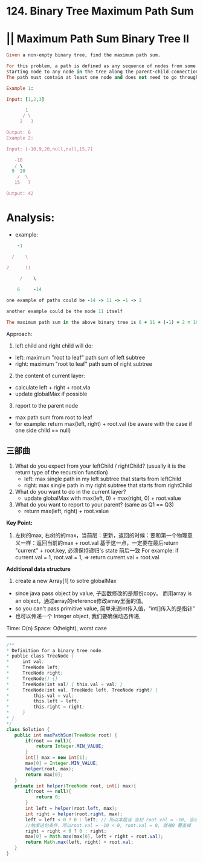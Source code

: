 # 124. Binary Tree Maximum Path Sum  
#  ||  Maximum Path Sum Binary Tree II

```ruby
Given a non-empty binary tree, find the maximum path sum.

For this problem, a path is defined as any sequence of nodes from some 
starting node to any node in the tree along the parent-child connections. 
The path must contain at least one node and does not need to go through the root.

Example 1:

Input: [1,2,3]

       1
      / \
     2   3

Output: 6
Example 2:

Input: [-10,9,20,null,null,15,7]

   -10
   / \
  9  20
    /  \
   15   7

Output: 42
```


# Analysis:

- example:

```ruby
    -1

  /    \

2      11

     /    \

    6     -14

one example of paths could be -14 -> 11 -> -1 -> 2

another example could be the node 11 itself

The maximum path sum in the above binary tree is 6 + 11 + (-1) + 2 = 18
```

Approach:
1. left child and right child will do:
  - left: maximum "root to leaf" path sum of left subtree
  - right: maximum "root to leaf" path sum of right subtree
2. the content of current layer:
  - calculate left + right + root.vla
  - update globalMax if possible
3. report to the parent node
  - max path  sum from root to leaf
  - for example:  return max(left, right) + root.val    (be aware with the case if one side child == null)


## 三部曲

1. What do you expect from your leftChild / rightChild? (usually it is the return type of the
   recursion function)
   - left: max single path in my left subtree that starts from leftChild
   - right: max single path in my right subtree that starts from rightChild
2. What do you want to do in the current layer?
   - update globalMax with max(left, 0) + max(right, 0) + root.value
3. What do you want to report to your parent? (same as Q1 == Q3)
   - return max(left, right) + root.value


**Key Point:**

1. 左树的max, 右树的的max，当前层：更新，返回的时候：要和第一个物理意义一样：返回当前的max + root.val
 基于这一点，一定要在最后return "current" + root.key, 必须保持递归's state 前后一致
 For example: if current.val = 1, root.val = 1, => return current.val + root.val

**Additional data structure**
1. create a new Array[1] to sotre globalMax
  - since java pass object by value, 子函数修改的是那份copy。 而用array is an object，通过array的reference修改array里面的值。 
  - so you can't pass primitive value, 简单来说int传入值，“int[]传入的是指针”
  - 也可以传递一个 Integer object, 我们要确保动态传递,
 
 
 Time: O(n)
 Space: O(height), worst case
 
---



 ```java
 /**
 * Definition for a binary tree node.
 * public class TreeNode {
 *     int val;
 *     TreeNode left;
 *     TreeNode right;
 *     TreeNode() {}
 *     TreeNode(int val) { this.val = val; }
 *     TreeNode(int val, TreeNode left, TreeNode right) {
 *         this.val = val;
 *         this.left = left;
 *         this.right = right;
 *     }
 * }
 */
class Solution {
    public int maxPathSum(TreeNode root) {
        if(root == null){
            return Integer.MIN_VALUE;
        }
        int[] max = new int[1];
        max[0] = Integer.MIN_VALUE;
        helper(root, max);
        return max[0];
    }
    private int helper(TreeNode root, int[] max){
        if(root == null){
            return 0;
        }
        int left = helper(root.left, max);
        int right = helper(root.right, max);
        left = left < 0 ? 0 : left; // 所以本题当 当初 root.val = -10, 当递归返回到当前层，
        //触发这句条件，所以root.val = -10 < 0, root.val = 0, 就被0 覆盖掉
        right = right < 0 ? 0 : right;
        max[0] = Math.max(max[0], left + right + root.val);
        return Math.max(left, right) + root.val;
    }
}
 ```